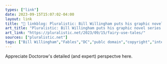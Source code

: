 ```yaml
---
types: ["link"]
date: 2023-09-15T15:07:02-04:00
layout: link
title: "🔗 linkblog: Pluralistic: Bill Willingham puts his graphic novel series “Fables” into the public domain (15 Sept 2023) – Pluralistic: Daily links from Cory Doctorow'"
art_title: "Pluralistic: Bill Willingham puts his graphic novel series “Fables” into the public domain (15 Sept 2023) – Pluralistic: Daily links from Cory Doctorow"
art_link: "https://pluralistic.net/2023/09/15/fairy-use-tales/"
sources: ["pluralistic.net"]
tags: ["Bill Willingham","Fables","DC","publc domain","copyright","intellectual property","Cory Doctorow"]
---
```

Appreciate Doctorow's detailed (and expert) perspectve here.  
 
